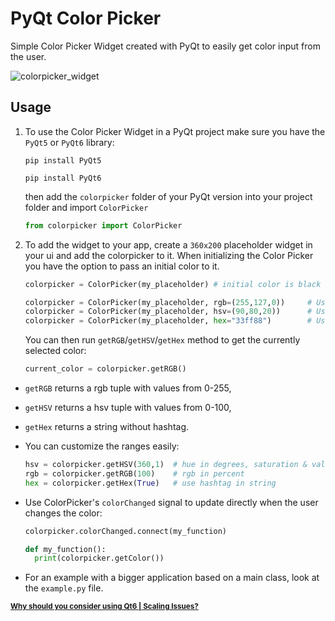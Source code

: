 # PyQt Color Picker

Simple Color Picker Widget created with PyQt to easily get color input from the user.

![colorpicker_widget](https://user-images.githubusercontent.com/71983360/95210784-233feb80-07ec-11eb-94fb-3fb1efc48ae3.png)


## Usage

1. To use the Color Picker Widget in a PyQt project make sure you have the `PyQt5` or `PyQt6` library:

   ```
   pip install PyQt5
   ```
   ```
   pip install PyQt6
   ```

   then add the `colorpicker` folder of your PyQt version into your project folder and import `ColorPicker`

   ```python
   from colorpicker import ColorPicker
   ```

2. To add the widget to your app, create a `360x200` placeholder widget in your ui and add the colorpicker to it.
   When initializing the Color Picker you have the option to pass an initial color to it.

   ```python
   colorpicker = ColorPicker(my_placeholder) # initial color is black

   colorpicker = ColorPicker(my_placeholder, rgb=(255,127,0))     # Use RGB
   colorpicker = ColorPicker(my_placeholder, hsv=(90,80,20))      # Use HSV
   colorpicker = ColorPicker(my_placeholder, hex="33ff88")        # Use Hex
   ```

   You can then run `getRGB`/`getHSV`/`getHex` method to get the currently selected color:

   ```python
   current_color = colorpicker.getRGB()
   ```


* `getRGB` returns a rgb tuple with values from 0-255,
* `getHSV` returns a hsv tuple with values from 0-100,
* `getHex` returns a string without hashtag.

* You can customize the ranges easily:

   ```python
   hsv = colorpicker.getHSV(360,1)  # hue in degrees, saturation & value from 0 to 1
   rgb = colorpicker.getRGB(100)    # rgb in percent
   hex = colorpicker.getHex(True)   # use hashtag in string
   ```

* Use ColorPicker's `colorChanged` signal to update directly when the user changes the color:

  ```python
  colorpicker.colorChanged.connect(my_function)

  def my_function():
    print(colorpicker.getColor())
  ```

* For an example with a bigger application based on a main class, look at the `example.py` file.

<sup>**[Why should you consider using Qt6 | Scaling Issues?](https://imgur.com/a/8mGuCiJ)**</sup>
